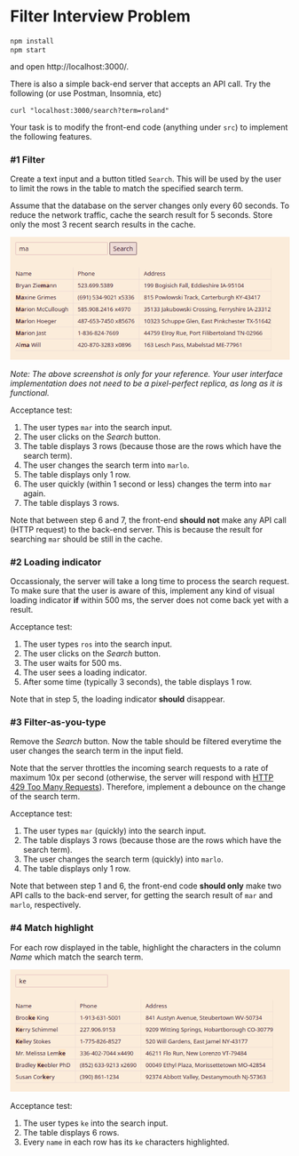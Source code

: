 # Filter Interview Problem

```
npm install
npm start
```
and open http://localhost:3000/.

There is also a simple back-end server that accepts an API call. Try the following (or use Postman, Insomnia, etc)

```
curl "localhost:3000/search?term=roland"
```

Your task is to modify the front-end code (anything under `src`) to implement the following features.

### #1 Filter

Create a text input and a button titled `Search`. This will be used by the user to limit the rows in the table to match the specified search term.

Assume that the database on the server changes only every 60 seconds. To reduce the network traffic, cache the search result for 5 seconds. Store only the most 3 recent search results in the cache.

![](/screenshots/image1.png)

_Note: The above screenshot is only for your reference. Your user interface implementation does not need to be a pixel-perfect replica, as long as it is functional._

Acceptance test:
1. The user types `mar` into the search input.
2. The user clicks on the _Search_ button.
3. The table displays 3 rows (because those are the rows which have the search term).
4. The user changes the search term into `marlo`.
5. The table displays only 1 row.
6. The user quickly (within 1 second or less) changes the term into `mar` again.
7. The table displays 3 rows.

Note that between step 6 and 7, the front-end **should not** make any API call (HTTP request) to the back-end server. This is because the result for searching `mar` should be still in the cache.

### #2 Loading indicator

Occassionaly, the server will take a long time to process the search request. To make sure that the user is aware of this, implement any kind of visual loading indicator **if** within 500 ms, the server does not come back yet with a result.

Acceptance test:
1. The user types `ros` into the search input.
2. The user clicks on the _Search_ button.
3. The user waits for 500 ms.
4. The user sees a loading indicator.
5. After some time (typically 3 seconds), the table displays 1 row.

Note that in step 5, the loading indicator **should** disappear.
### #3 Filter-as-you-type

Remove the _Search_ button. Now the table should be filtered everytime the user changes the search term in the input field.

Note that the server throttles the incoming search requests to a rate of maximum 10x per second (otherwise, the server will respond with [HTTP 429 Too Many Requests](https://developer.mozilla.org/en-US/docs/Web/HTTP/Status/429)). Therefore, implement a debounce on the change of the search term.

Acceptance test:
1. The user types `mar` (quickly) into the search input.
2. The table displays 3 rows (because those are the rows which have the search term).
3. The user changes the search term (quickly) into `marlo`.
4. The table displays only 1 row.

Note that between step 1 and 6, the front-end code **should only** make two API calls to the back-end server, for getting the search result of `mar` and `marlo`, respectively.

### #4 Match highlight

For each row displayed in the table, highlight the characters in the column _Name_ which match the search term.

![](/screenshots/image4.png)

Acceptance test:
1. The user types `ke` into the search input.
2. The table displays 6 rows.
3. Every `name` in each row has its `ke` characters highlighted.
